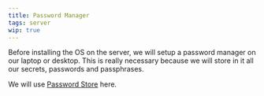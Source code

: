 ```yaml
---
title: Password Manager
tags: server
wip: true
---
```


Before installing the OS on the server, we will setup a password
manager on our laptop or desktop. This is really necessary because we
will store in it all our secrets, passwords and passphrases.

We will use [Password Store](https://www.passwordstore.org/) here.
